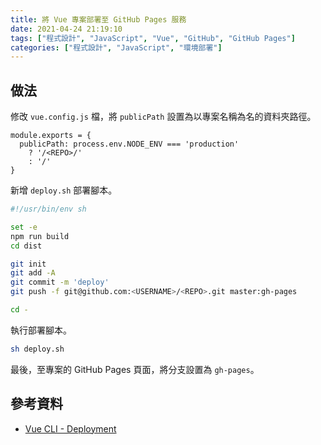 ```yaml
---
title: 將 Vue 專案部署至 GitHub Pages 服務
date: 2021-04-24 21:19:10
tags: ["程式設計", "JavaScript", "Vue", "GitHub", "GitHub Pages"]
categories: ["程式設計", "JavaScript", "環境部署"]
---
```


## 做法

修改 `vue.config.js` 檔，將 `publicPath` 設置為以專案名稱為名的資料夾路徑。

```JS
module.exports = {
  publicPath: process.env.NODE_ENV === 'production'
    ? '/<REPO>/'
    : '/'
}
```

新增 `deploy.sh` 部署腳本。

```BASH
#!/usr/bin/env sh

set -e
npm run build
cd dist

git init
git add -A
git commit -m 'deploy'
git push -f git@github.com:<USERNAME>/<REPO>.git master:gh-pages

cd -
```

執行部署腳本。

```BASH
sh deploy.sh
```

最後，至專案的 GitHub Pages 頁面，將分支設置為 `gh-pages`。

## 參考資料

- [Vue CLI - Deployment](https://cli.vuejs.org/guide/deployment.html#github-pages)
